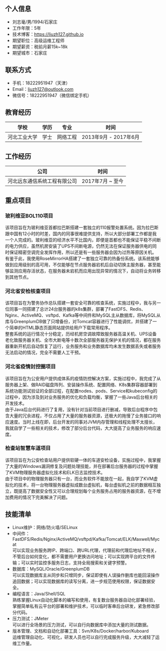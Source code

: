 ## 个人信息
 - 刘志毫/男/1994/石家庄
 - 工作年限：5年
 - 技术博客：https://liuzh127.github.io
 - 期望职位：高级运维工程师
 - 期望薪资：税前月薪15k~18k
 - 期望城市：石家庄

 ## 联系方式
- 手机：18222951947（天津）
- Email：liuzh127@outlook.com
- 微信号：18222951947（微信绑定手机）

## 教育经历
|学校        |学历|专业    |时间                 |
|------------|----|-------|---------------------|
|河北工业大学|学士|网络工程|2013年9月 - 2017年6月|

## 工作经历
|公司                       |时间            |
|---------------------------|----------------|
|河北远东通信系统工程有限公司|2017年7月 ~ 至今|

## 重点项目
### 玻利维亚BOL110项目  
该项目旨在为玻利维亚首都拉巴斯搭建一套独立的110报警处置系统。因为拉巴斯跟中国有12小时的时差，国内的同事很难提供支持，所以大部分部署工作都是我一个人完成的。玻利维亚的经济水平不比国内，即便是首都也不能保证平稳不间断的电力供应，虽然机房安装了UPS不间断电源，仍然无法在保证服务器供电的同时保证精密空调完全发挥作用，所以还是有一些服务器会因为过热等原因关机。  
有鉴于此，我使用RoseMirrorHA搭建了一套独立可靠的热备份系统。该系统能够做到应用级别的高可用，不仅能够在节点服务器宕机后自动切换主服务器，甚至能够监测应用存活状态，在服务器未宕机而应用出现异常的情况下，自动将业务转移到其他节点。

### 河北省安检核查项目  
该项目旨在为警务协作总队搭建一套安全可靠的核查系统，实施过程中，我与另一位同事一同搭建了总计24台服务器的k8s集群，部署了FastDFS、Redis、Nginx、ActiveMQ、vsftpd、Kafka等中间件和MySQL主从数据库，将MySQL从库与GreenplumDB做了只增备份，对Tomcat容器进行了性能调优，并搭建了一个简单的HTML静态页面网站提供给用户下载常用程序。  
整套系统的运行情况十分稳定，历经机房空调故障致服务器高温关机、UPS设备老化致服务器关机、全市大断电等十数次全部服务器无保护关机的情况，都在服务器重新开机后自动恢复了运行，业务服务和业务数据库均未发生数据丢失或者服务无法启动的情况，完全不需要人工干预。

### 河北省疫情封控圈项目  
该项目旨在为公安用户提供成体系的疫情防控解决方案，实施过程中，我完成了从服务器上架、做RAID磁盘阵列、安装操作系统、配置网络、K8s集群容器部署到系统功能测试验证的全部过程，在配置nodes、pods、Service和kubeconfig的过程中，因为涉及到对业务服务的优化和负载均衡，掌握了一些Java后台相关的开发技术。  
由于Java后台代码进行了复用，没有针对当前项目进行删减，导致后台程序中包含大量的冗余进程，不仅占用了大量的服务器资源，还极大的拖慢了业务接口的响应速度。当时上线在即，后台开发的同事对JVM内存管理和线程处理不太擅长，我就自学了一些相关的技术，修改了部分后台代码，大大提高了业务服务的响应速度。
  
### 检查站智慧车道项目  
该项目旨在为公安检查站用户提供软硬一体的车道安检设备，实施过程中，我掌握了大量的Windows漏洞修复及问题处理技能，并在部署后台服务器的过程中掌握了KVM物理服务器虚拟化技术和ELK日志监控技术。  
由于项目中的物理服务器只有一台，而业务软件不能放在一起，我自学了KVM虚拟化的技术，将一台物理服务器虚拟成数台虚拟机，每台虚拟机之前的数据相互独立，既提高了数据安全性又可以合理规划每个业务服务占用的服务器资源，在不增加费用的情况下完美解决了问题。
  
## 技能清单
- Linux维护：网络/防火墙/SELinux  
- 中间件：FastDFS/Redis/Nginx/ActiveMQ/vsftpd/Kafka/Tomcat/ELK/Maxwell/Mycat  
可以实现业务服务跨IP、跨端口、跨URL代理，代理前和代理后地址不相关，不管后台如何变化，都不需要用户更换访问地址；可以实现跨平台的文件传输；可以实时监控多服务日志，支持全局搜索和关键字预警。
- 数据库：MySQL/Oracle/GreenplumDB  
可以实现数据库主从同步和只增同步，保证即使有人误操作删库也能回滚操作追回数据；可以实现数据库的读写分离，进一步规范使用权限，保证数据安全。
- 编程语言：Java/Shell/SQL  
熟练掌握Linux自动化脚本的编写和使用，有复数台服务器自动化部署经验，掌握简单私有云平台的部署和维护技术，可以临时客串后台研发，紧急修改部分代码。
- 压力测试：JMeter  
可以进行全场景的压力测试，可以自行向数据库中添加大量的测试数据。
- 版本管理、文档和自动化部署工具：Svn/K8s/Docker/harbor/Kuboard  
运维管理自动化、可视化，研发人员也可以自行完成服务升级，大大减轻了运维工作量。

